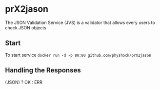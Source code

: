 # prX2jason

The JSON Validation Service (JVS) is a validator that allows every users to check JSON objects  

## Start  

To start service  `docker run -d -p 80:80 github.com/physhock/prX2jason`  

## Handling the Responses  

(JSON) ? OK : ERR
